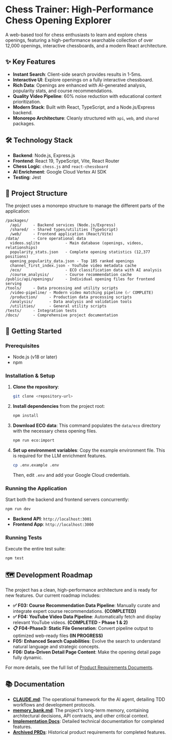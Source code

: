 # Chess Trainer: High-Performance Chess Opening Explorer

A web-based tool for chess enthusiasts to learn and explore chess openings, featuring a high-performance searchable collection of over 12,000 openings, interactive chessboards, and a modern React architecture.

## ✨ Key Features

- **Instant Search**: Client-side search provides results in 1-5ms.
- **Interactive UI**: Explore openings on a fully interactive chessboard.
- **Rich Data**: Openings are enhanced with AI-generated analysis, popularity stats, and course recommendations.
- **Quality Video Pipeline**: 60% noise reduction with educational content prioritization.
- **Modern Stack**: Built with React, TypeScript, and a Node.js/Express backend.
- **Monorepo Architecture**: Cleanly structured with `api`, `web`, and `shared` packages.

## 🛠️ Technology Stack

- **Backend**: Node.js, Express.js
- **Frontend**: React 19, TypeScript, Vite, React Router
- **Chess Logic**: `chess.js` and `react-chessboard`
- **AI Enrichment**: Google Cloud Vertex AI SDK
- **Testing**: Jest

## 📂 Project Structure

The project uses a monorepo structure to manage the different parts of the application:

```
/packages/
  /api/     - Backend services (Node.js/Express)
  /shared/  - Shared types/utilities (TypeScript)
  /web/     - Frontend application (React/Vite)
/data/      - Core operational data
  videos.sqlite           - Main database (openings, videos, relationships)
  popularity_stats.json   - Complete opening statistics (12,377 positions)
  opening_popularity_data.json - Top 185 ranked openings
  channel_first_index.json - YouTube video metadata cache
  /eco/                   - ECO classification data with AI analysis
  /course_analysis/       - Course recommendation cache
/public/api/openings/     - Individual opening files for frontend serving
/tools/     - Data processing and utility scripts
  /video-pipeline/ - Modern video matching pipeline (✅ COMPLETE)
  /production/     - Production data processing scripts
  /analysis/       - Data analysis and validation tools
  /utilities/      - General utility scripts
/tests/     - Integration tests
/docs/      - Comprehensive project documentation
```

## 🚀 Getting Started

### Prerequisites
- Node.js (v18 or later)
- npm

### Installation & Setup

1.  **Clone the repository**:
    ```bash
    git clone <repository-url>
    ```

2.  **Install dependencies** from the project root:
    ```bash
    npm install
    ```

3.  **Download ECO data**:
    This command populates the `data/eco` directory with the necessary chess opening files.
    ```bash
    npm run eco:import
    ```

4.  **Set up environment variables**:
    Copy the example environment file. This is required for the LLM enrichment features.
    ```bash
    cp .env.example .env
    ```
    Then, edit `.env` and add your Google Cloud credentials.

### Running the Application

Start both the backend and frontend servers concurrently:
```bash
npm run dev
```
-   **Backend API**: `http://localhost:3001`
-   **Frontend App**: `http://localhost:3000`

### Running Tests

Execute the entire test suite:
```bash
npm test
```

## 🗺️ Development Roadmap

The project has a clean, high-performance architecture and is ready for new features. Our current roadmap includes:

-   **✅ F03: Course Recommendation Data Pipeline**: Manually curate and integrate expert course recommendations. **(COMPLETED)**
-   **✅ F04: YouTube Video Data Pipeline**: Automatically fetch and display relevant YouTube videos. **(COMPLETED - Phase 1 & 2)**
-   **📋 F04-Phase3: Static File Generation**: Convert pipeline output to optimized web-ready files **(IN PROGRESS)**
-   **F05: Enhanced Search Capabilities**: Evolve the search to understand natural language and strategic concepts.
-   **F06: Data-Driven Detail Page Content**: Make the opening detail page fully dynamic.

For more details, see the full list of [Product Requirements Documents](docs/).

## 📚 Documentation

-   **[CLAUDE.md](CLAUDE.md)**: The operational framework for the AI agent, detailing TDD workflows and development protocols.
-   **[memory_bank.md](memory_bank.md)**: The project's long-term memory, containing architectural decisions, API contracts, and other critical context.
-   **[Implementation Docs](docs/)**: Detailed technical documentation for completed features.
-   **[Archived PRDs](docs/archive/)**: Historical product requirements for completed features.
